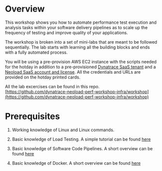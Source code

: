 # Overview

This workshop shows you how to automate performance test execution and analysis tasks within your software delivery pipelines as to scale up the frequency of testing and improve quality of your applications.

The workshop is broken into a set of mini-labs that are meant to be followed sequentially. The lab starts with learning all the building blocks and ends with a fully automated process.

You will be using a pre-provision AWS EC2 instance with the scripts needed for the hotday in addition to a pre-provisioned [Dynatrace SaaS tenant](https://www.dynatrace.com/trial/) and a [Neoload SaaS account and license](https://www.neotys.com/).  All the credentials and URLs are provided on the hotday printed cards.

All the lab excercises can be found in this repo.
[https://github.com/dynatrace-neoload-perf-workshop-infra/workshop](https://github.com/dynatrace-neoload-perf-workshop-infra/workshop)

# Prerequisites

1. Working knowledge of Linux and Linux commands.

1. Basic knowledge of Load Testing. A simple tutorial can be found [here](https://www.guru99.com/load-testing-tutorial.html)

1. Basic knowledge of Software Code Pipelines. A short overview can be found [here](https://semaphoreci.com/blog/cicd-pipeline)

1. Basic knowledge of Docker. A short overview can be found [here](https://itnext.io/docker-101-fundamentals-the-dockerfile-b33b59d0f14b)
